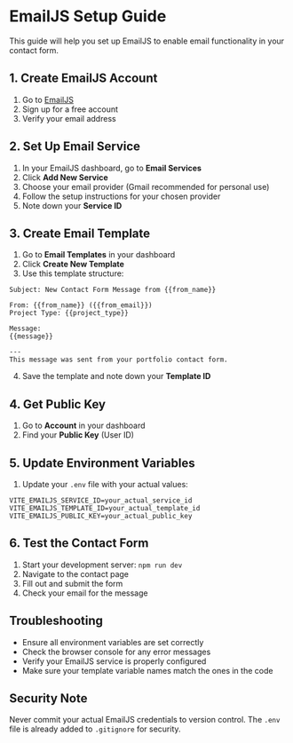 # EmailJS Setup Guide

This guide will help you set up EmailJS to enable email functionality in your contact form.

## 1. Create EmailJS Account

1. Go to [EmailJS](https://www.emailjs.com/)
2. Sign up for a free account
3. Verify your email address

## 2. Set Up Email Service

1. In your EmailJS dashboard, go to **Email Services**
2. Click **Add New Service**
3. Choose your email provider (Gmail recommended for personal use)
4. Follow the setup instructions for your chosen provider
5. Note down your **Service ID**

## 3. Create Email Template

1. Go to **Email Templates** in your dashboard
2. Click **Create New Template**
3. Use this template structure:

```
Subject: New Contact Form Message from {{from_name}}

From: {{from_name}} ({{from_email}})
Project Type: {{project_type}}

Message:
{{message}}

---
This message was sent from your portfolio contact form.
```

4. Save the template and note down your **Template ID**

## 4. Get Public Key

1. Go to **Account** in your dashboard
2. Find your **Public Key** (User ID)

## 5. Update Environment Variables

1. Update your `.env` file with your actual values:

```env
VITE_EMAILJS_SERVICE_ID=your_actual_service_id
VITE_EMAILJS_TEMPLATE_ID=your_actual_template_id
VITE_EMAILJS_PUBLIC_KEY=your_actual_public_key
```

## 6. Test the Contact Form

1. Start your development server: `npm run dev`
2. Navigate to the contact page
3. Fill out and submit the form
4. Check your email for the message

## Troubleshooting

- Ensure all environment variables are set correctly
- Check the browser console for any error messages
- Verify your EmailJS service is properly configured
- Make sure your template variable names match the ones in the code

## Security Note

Never commit your actual EmailJS credentials to version control. The `.env` file is already added to `.gitignore` for security.